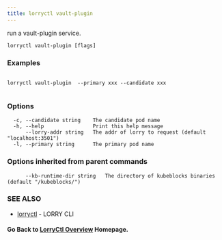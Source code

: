 ```yaml
---
title: lorryctl vault-plugin
---
```


run a vault-plugin service.

```
lorryctl vault-plugin [flags]
```

### Examples

```

lorryctl vault-plugin  --primary xxx --candidate xxx
  
```

### Options

```
  -c, --candidate string    The candidate pod name
  -h, --help                Print this help message
      --lorry-addr string   The addr of lorry to request (default "localhost:3501")
  -l, --primary string      The primary pod name
```

### Options inherited from parent commands

```
      --kb-runtime-dir string   The directory of kubeblocks binaries (default "/kubeblocks/")
```

### SEE ALSO

* [lorryctl](lorryctl.md)	 - LORRY CLI

#### Go Back to [LorryCtl Overview](cli.md) Homepage.

